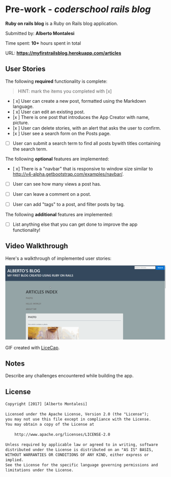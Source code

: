 # Pre-work - *coderschool rails blog*



**Ruby on rails blog** is a Ruby on Rails blog application.

Submitted by: **Alberto Montalesi**

Time spent: **10+** hours spent in total

URL: **https://myfirstrailsblog.herokuapp.com/articles**

## User Stories

The following **required** functionality is complete:

> HINT: mark the items you completed with [x]

* [ x] User can create a new post, formatted using the Markdown language.
* [ x] User can edit an existing post.
* [x ] There is one post that introduces the App Creator with name, picture.
* [x ] User can delete stories, with an alert that asks the user to confirm.
* [x ] User see a search form on the Posts page.
* [ ] User can submit a search term to find all posts bywith titles containing the search term.

The following **optional** features are implemented:
* [ x] There is a "navbar" that is responsive to window size similar to http://v4-alpha.getbootstrap.com/examples/navbar/. 
* [ ] User can see how many views a post has. 
* [ ] User can leave a comment on a post.
* [ ] User can add "tags" to a post, and filter posts by tag. 


The following **additional** features are implemented:

- [ ] List anything else that you can get done to improve the app functionality!

## Video Walkthrough 

Here's a walkthrough of implemented user stories:

![Video Walkthrough](walkthrough.gif)

GIF created with [LiceCap](http://www.cockos.com/licecap/).

## Notes

Describe any challenges encountered while building the app.

## License

    Copyright [2017] [Alberto Montalesi]

    Licensed under the Apache License, Version 2.0 (the "License");
    you may not use this file except in compliance with the License.
    You may obtain a copy of the License at

        http://www.apache.org/licenses/LICENSE-2.0

    Unless required by applicable law or agreed to in writing, software
    distributed under the License is distributed on an "AS IS" BASIS,
    WITHOUT WARRANTIES OR CONDITIONS OF ANY KIND, either express or implied.
    See the License for the specific language governing permissions and
    limitations under the License.
